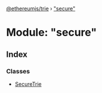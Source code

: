 [@ethereumjs/trie](../README.md) › ["secure"](_secure_.md)

# Module: "secure"

## Index

### Classes

* [SecureTrie](../classes/_secure_.securetrie.md)
